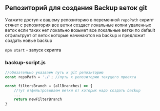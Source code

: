 ##  Репозиторий для создания Backup веток git

Укажите доступ к вашему репозиторию в переменной `repoPath`
скрипт стянет с репозитория все ветки создаст локальные копии удаленных веток если таких нет локально возьмет все локальные ветки по default отфильтрует от веток которые начинаются на backup 
и предложит создать новые backup

`npm start` - запуск скрипта

### backup-script.js
```js
//обязательно указваем путь к git репозиторию        
const repoPath = './'; //путь к репозиторию текущего проекта

const filtersBranch = (allBranches) => {
    //тут отфильтровываем ветки от которых надо создать backup 
    ...
    return newFilterBranch
}
```